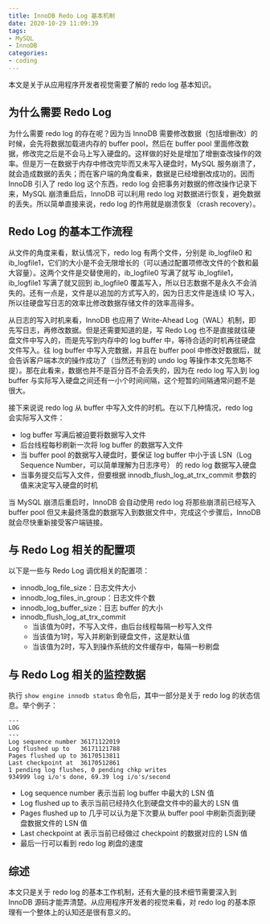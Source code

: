 ```yaml
---
title: InnoDB Redo Log 基本机制
date: 2020-10-29 11:09:39
tags:
- MySQL
- InnoDB
categories:
- coding
---
```


本文是关于从应用程序开发者视觉需要了解的 redo log 基本知识。

<!--more-->

## 为什么需要 Redo Log

为什么需要 redo log 的存在呢？因为当 InnoDB 需要修改数据（包括增删改）的时候，会先将数据加载进内存的 buffer pool，然后在 buffer pool 里面修改数据，修改完之后是不会马上写入硬盘的。这样做的好处是增加了增删查改操作的效率。但是万一在数据于内存中修改完毕而又未写入硬盘时，MySQL 服务崩溃了，就会造成数据的丢失；而在客户端的角度看来，数据是已经增删改成功的。因而 InnoDB 引入了 redo log 这个东西，redo log 会把事务对数据的修改操作记录下来，MySQL 崩溃重启后，InnoDB 可以利用 redo log 对数据进行恢复，避免数据的丢失。所以简单直接来说，redo log 的作用就是崩溃恢复（crash recovery）。

## Redo Log 的基本工作流程

从文件的角度来看，默认情况下，redo log 有两个文件，分别是 ib_logfile0 和 ib_logfile1，它们的大小是不会无限增长的（可以通过配置项修改文件的个数和最大容量）。这两个文件是交替使用的，ib_logfile0 写满了就写 ib_logfile1，ib_logfile1 写满了就又回到 ib_logfile0 覆盖写入，所以日志数据不是永久不会消失的。还有一点是，文件是以追加的方式写入的，因为日志文件是连续 IO 写入，所以往硬盘写日志的效率比修改数据存储文件的效率高得多。

从日志的写入时机来看，InnoDB 也应用了 Write-Ahead Log（WAL）机制，即先写日志，再修改数据。但是还需要知道的是，写 Redo Log 也不是直接就往硬盘文件中写入的，而是先写到内存中的 log buffer 中，等待合适的时机再往硬盘文件写入。往 log buffer 中写入完数据，并且在 buffer pool 中修改好数据后，就会告诉客户端本次的操作成功了（当然还有别的 undo log 等操作本文先忽略不提）。那在此看来，数据也并不是百分百不会丢失的，因为在 redo log 写入到 log buffer 与实际写入硬盘之间还有一小个时间间隔，这个短暂的间隔通常问题不是很大。

接下来说说 redo log 从 buffer 中写入文件的时机。在以下几种情况，redo log 会实际写入文件：
- log buffer 写满后被迫要将数据写入文件
- 后台线程每秒刷新一次将 log buffer 的数据写入文件
- 当 buffer pool 的数据写入硬盘时，要保证 log buffer 中小于该 LSN（Log Sequence Number，可以简单理解为日志序号） 的 redo log 数据写入硬盘
- 当事务提交后写入文件，但要根据 innodb_flush_log_at_trx_commit 参数的值来决定写入硬盘的时机

当 MySQL 崩溃后重启时，InnoDB 会自动使用 redo log 将那些崩溃前已经写入 buffer pool 但又未最终落盘的数据写入到数据文件中，完成这个步骤后，InnoDB 就会尽快重新接受客户端链接。

## 与 Redo Log 相关的配置项

以下是一些与 Redo Log 调优相关的配置项：
- innodb_log_file_size：日志文件大小
- innodb_log_files_in_group：日志文件个数
- innodb_log_buffer_size：日志 buffer 的大小
- innodb_flush_log_at_trx_commit
    - 当该值为0时，不写入文件，由后台线程每隔一秒写入文件
    - 当该值为1时，写入并刷新到硬盘文件，这是默认值
    - 当该值为2时，写入到操作系统的文件缓存中，每隔一秒刷盘

## 与 Redo Log 相关的监控数据

执行 `show engine innodb status` 命令后，其中一部分是关于 redo log 的状态信息。举个例子：
```
---
LOG
---
Log sequence number 36171122019
Log flushed up to   36171121788
Pages flushed up to 36170513811
Last checkpoint at  36170512861
1 pending log flushes, 0 pending chkp writes
934999 log i/o's done, 69.39 log i/o's/second
```

- Log sequence number 表示当前 log buffer 中最大的 LSN 值
- Log flushed up to 表示当前已经持久化到硬盘文件中的最大的 LSN 值
- Pages flushed up to 几乎可以认为是下次要从 buffer pool 中刷新页面到硬盘数据文件的 LSN 值
- Last checkpoint at 表示当前已经做过 checkpoint 的数据对应的 LSN 值
- 最后一行可以看到 redo log 刷盘的速度

## 综述

本文只是关于 redo log 的基本工作机制，还有大量的技术细节需要深入到 InnoDB 源码才能弄清楚。从应用程序开发者的视觉来看，对 redo log 的基本原理有一个整体上的认知还是很有意义的。
